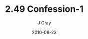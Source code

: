 ---
title: '2.49 Confession-1'
alt: 'Mysteries of the Arcana'
date: '2010-08-23'
author: 'J Gray'
artist: 'Keira'
chapter: '2 All the Way Down'
filler: false
---